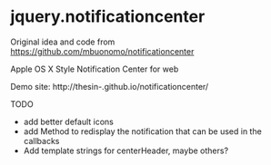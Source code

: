 jquery.notificationcenter
=========================

Original idea and code from
  https://github.com/mbuonomo/notificationcenter

Apple OS X Style Notification Center for web

Demo site: http://thesin-.github.io/notificationcenter/

TODO
* add better default icons
* add Method to redisplay the notification that can be used in the callbacks
* Add template strings for centerHeader, maybe others?
